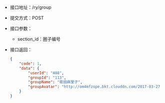* 接口地址：/ry/group

* 提交方式：POST

* 接口参数：

  * section\_id：圈子编号

* 接口返回：

  ```json
  {
      "code": 1,
      "data": {
          "userId": "488",
          "groupId": "113",
          "groupName": "筱田麻里子",
          "groupAvatar": "http://om4mfzope.bkt.clouddn.com/2017-03-27-15-09-08257"
      }
  }
  ```



